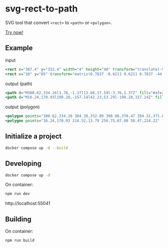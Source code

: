 # svg-rect-to-path

SVG tool that convert `<rect>` to `<path>` or `<polygon>`.

[Try now!](https://kurachiweb.github.io/svg-rect-to-path/)

## Example

input

``` svg
<rect x="387.4" y="332.4" width="4" height="40" transform="translate(-97.1 154.4) rotate(-20)" fill="#afe2b7" class="decoration" />
<rect x="10" y="85" transform="matrix(0.7837 -0.6211 0.6211 0.7837 -44.3907 110.5272)" fill="#D16B6B" width="253" height="68"/>
```

output (path)

``` svg
<path d="M380.62,334.26l3.76,-1.37l13.68,37.59l-3.76,1.37Z" fill="#afe2b7" class="decoration" />
<path d="M16.24,170.93l198.28,-157.14l42.23,53.29l-198.28,157.14Z" fill="#D16B6B" />
```

output (polygon)

``` svg
<polygon points="380.62,334.26 384.38,332.89 398.06,370.47 394.31,371.84" fill="#afe2b7" class="decoration" />
<polygon points="16.24,170.93 214.52,13.79 256.75,67.08 58.47,224.22" fill="#D16B6B" />
```

## Initialize a project

```bash
docker compose up -d --build
```

## Developing

```bash
docker compose up -d
```

On container:

```bash
npm run dev
```

http://localhost:55041

## Building

On container:

```bash
npm run build
```
